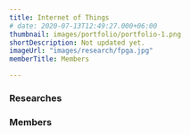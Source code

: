 ```yaml
---
title: Internet of Things
# date: 2020-07-13T12:49:27.000+06:00
thumbnail: images/portfolio/portfolio-1.png
shortDescription: Not updated yet.
imageUrl: "images/research/fpga.jpg"
memberTitle: Members

---
```

### Researches  

### Members    

